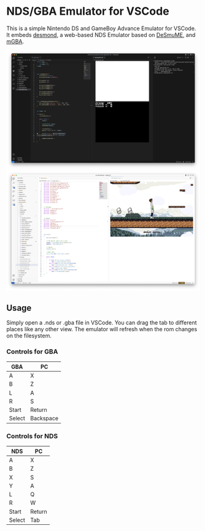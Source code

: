 # NDS/GBA Emulator for VSCode

This is a simple Nintendo DS and GameBoy Advance Emulator for VSCode. It embeds [desmond](https://github.com/js-emulators/desmond/tree/main), a web-based NDS Emulator based on [DeSmuME](https://desmume.org/), and [mGBA](https://mgba.io/).

![Screenshot](./images/screenshot.png)
![Screenshot](./images/screenshot-gba.webp)


## Usage
Simply open a .nds or .gba file in VSCode. You can drag the tab to different places like any other view.
The emulator will refresh when the rom changes on the filesystem.

### Controls for GBA
| GBA     | PC        |
|---------|-----------|
| A       | X         |
| B       | Z         |
| L       | A         |
| R       | S         |
| Start   | Return    |
| Select  | Backspace |

### Controls for NDS
| NDS     | PC        |
|---------|-----------|
| A       | X         |
| B       | Z         |
| X       | S         |
| Y       | A         |
| L       | Q         |
| R       | W         |
| Start   | Return    |
| Select  | Tab       |
